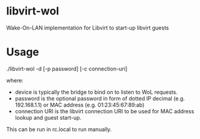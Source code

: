 # libvirt-wol
Wake-On-LAN implementation for Libvirt to start-up libvirt guests
# Usage

./libvirt-wol -d <device> [-p password] [-c connection-uri]

where:
- device is typically the bridge to bind on to listen to WoL requests.
- password is the optional password in form of dotted IP decimal (e.g. 192.168.1.1) or MAC address (e.g. 01:23:45:67:89:ab)
- connection URI is the libvirt connection URI to be used for MAC address lookup and guest start-up.

This can be run in rc.local to run manually.
